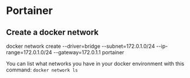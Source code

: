 # Portainer

## Create a docker network
docker network create --driver=bridge --subnet=172.0.1.0/24 --ip-range=172.0.1.0/24 --gateway=172.0.1.1 portainer

You can list what networks you have in your docker environment with this command: `docker network ls`

